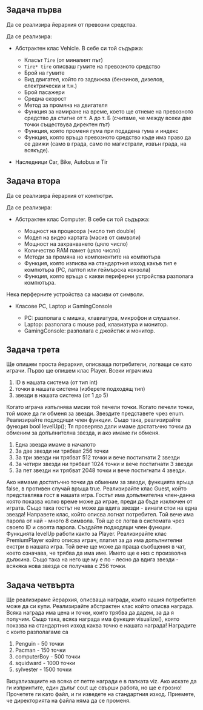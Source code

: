 
## Задача първа
Да се реализира йерархия от превозни средства.

Да се реализира:

* Абстрактен клас Vehicle. В себе си той съдържа:
    
    * Класът `Tire` (от миналият път)
    * `Tire* tire`  описваш гумите на превозното средство
    * Брой на гумите
    * Вид двигател, който го задвижва (бензинов, дизелов, електрически и т.н.)
    * Брой пасажери
    * Средна скорост
    * Метод за промяна на двигателя
    * Функция за намиране на време, което ще отнеме на превозното средство да стигне от т. А до т. Б (считаме, че между всеки две точки съществува директен път)
    * Функция, която променя гума при подадена гума и индекс
    * Функция, която връща превозното средство къде има право да се движи (само в града, само по магистрали, извън града, на всякъде).

* Наследници Car, Bike, Autobus и Tir 

## Задача втора
Да се реализира йерархия от компютри.

Да се реализира:

* Абстрактен клас Computer. В себе си той съдържа:
  
  * Мощност на процесора (число тип double)
  * Модел на видео картата (масив от символи)
  * Мощност на захранването (цяло число)
  * Количество RAM памет (цяло число)
  * Методи за промяна но компонентите на компютъра
  * Функция, която изписва на стандартния изход какъв тип е компютъра (PC, лаптоп или геймърска конзола)
  * Функция, която връща с какви периферни устройства разполага компютъра.

Нека перферните устройства са масиви от символи.

* Класове PC, Laptop и GamingConsole
  
  * PC: разполага с мишка, клавиатура, микрофон и слушалки.
  * Laptop: разполага с mouse pad, клавиатура и монитор.
  * GamingConsole: разполага с джойстик и монитор.  

## Задача трета
Ще опишем проста йерархия, описваща потребители, логващи се като играчи.
Първо ще опишем клас Player. Всеки играч има
1. ID в нашата система (от тип int)
2. точки в нашата система (изберете подходящ тип)
3. звезди в нашата система (от 1 до 5)

Когато играча изпълнява мисии той печели точки. Когато печели точки, той може
да ги обменя за звезди. Звездите представете чрез enum. Реализирайте подходящи
член функции. Също така, реализирайте функция bool levelUp(); Тя проверява
дали имаме достатъчно точки да обменим за допълнителна звезда, и ако имаме ги
обменя.

1. Една звезда имаме в началото
2. За две звезди ни трябват 256 точки
3. За три звезди ни трябват 512 точки и вече постигнати 2 звезди
4. За четири звезди ни трябват 1024 точки и вече постигнати 3 звезди
5. За пет звезди ни трябват 2048 точки и вече постигнати 4 звезди.

Ако нямаме достатъчно точки да обменим за звезди, функцията връща false, в
противен случай връща true.
Реализирайте клас Guest, който представлява гост в нашата игра. Гостът има
допълнителна член-данна която показва колко време може да играе, преди да бъде
изключен от играта. Също така гостът не може да вдига звезди - винаги стои на
една звезда!
Направете клас, който описва логнат потребител. Той вече има парола от най -
много 8 символа. Той ще се логва в системата чрез своето ID и своята парола.
Създайте подходящи член функции. Функцията levelUp работи както за Player.
Реализирайте клас PremiumPlayer който описва играч, платил за да има
допълнителни екстри в нашата игра. Той вече ще може да праща съобщения в чат,
което означава, че трябва да има име. Името ще е низ с произволна дължина.
Също така на него ще му е по - лесно да вдига звезди - всякяка нова звезда се
получава с 256 точки.

## Задача четвърта
Ще реализираме йерархия, описваща награди, които нашия потребител може да си
купи. Реализирайте абстрактен клас който описва награда. Всяка награда има
цена и точки, които трябва да дадем, за да я получим. Също така, всяка награда
има функция visualize(), която показва на стандартния изход каква точно е нашата
награда!
Наградите с които разполагаме са
1. Penguin - 50 точки
2. Pacman - 150 точки
3. computerBoy - 500 точки
4. squidward - 1000 точки
5. sylvester - 1500 точки

Визуализациите на всяка от петте награди е в папката viz. Ако искате да ги
изпринтите, един дълъг cout ще свърши работа, но ще е грозно! Прочетете ги като
файл, и ги изведете на стандартния изход. Приемете, че директорията на файла
няма да се променя.
